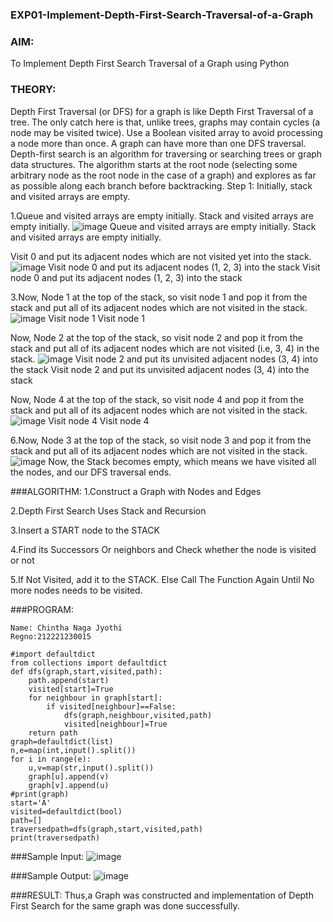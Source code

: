 ### EXP01-Implement-Depth-First-Search-Traversal-of-a-Graph

### AIM:
To Implement Depth First Search Traversal of a Graph using Python

### THEORY:
Depth First Traversal (or DFS) for a graph is like Depth First Traversal of a tree. The only catch here is that, unlike trees, graphs may contain cycles (a node may be visited twice). Use a Boolean visited array to avoid processing a node more than once. A graph can have more than one DFS traversal. Depth-first search is an algorithm for traversing or searching trees or graph data structures. The algorithm starts at the root node (selecting some arbitrary node as the root node in the case of a graph) and explores as far as possible along each branch before backtracking. Step 1: Initially, stack and visited arrays are empty.

1.Queue and visited arrays are empty initially. Stack and visited arrays are empty initially.
![image](https://github.com/Nagajyothichinta/19AI405FUNDAMENTALSOFARTIFICIALINTELLIGENCE/assets/94191344/9fbc383c-9af6-46fa-9ae9-e52dc8f11d8d)
Queue and visited arrays are empty initially. Stack and visited arrays are empty initially.

Visit 0 and put its adjacent nodes which are not visited yet into the stack.
![image](https://github.com/Nagajyothichinta/19AI405FUNDAMENTALSOFARTIFICIALINTELLIGENCE/assets/94191344/ae974dfa-938d-46dc-8a70-fd6872be8cb4)
Visit node 0 and put its adjacent nodes (1, 2, 3) into the stack Visit node 0 and put its adjacent nodes (1, 2, 3) into the stack

3.Now, Node 1 at the top of the stack, so visit node 1 and pop it from the stack and put all of its adjacent nodes which are not visited in the stack.
![image](https://github.com/Nagajyothichinta/19AI405FUNDAMENTALSOFARTIFICIALINTELLIGENCE/assets/94191344/389e0b45-ba5e-4789-9266-71a33dab82f6)
Visit node 1 Visit node 1

Now, Node 2 at the top of the stack, so visit node 2 and pop it from the stack and put all of its adjacent nodes which are not visited (i.e, 3, 4) in the stack.
![image](https://github.com/Nagajyothichinta/19AI405FUNDAMENTALSOFARTIFICIALINTELLIGENCE/assets/94191344/a985aebb-a235-4f8b-a70a-cb2728cbb9d8)
Visit node 2 and put its unvisited adjacent nodes (3, 4) into the stack Visit node 2 and put its unvisited adjacent nodes (3, 4) into the stack

Now, Node 4 at the top of the stack, so visit node 4 and pop it from the stack and put all of its adjacent nodes which are not visited in the stack.
![image](https://github.com/Nagajyothichinta/19AI405FUNDAMENTALSOFARTIFICIALINTELLIGENCE/assets/94191344/eab35794-608a-4322-99e5-5fe2de3e4245)
Visit node 4 Visit node 4

6.Now, Node 3 at the top of the stack, so visit node 3 and pop it from the stack and put all of its adjacent nodes which are not visited in the stack.
![image](https://github.com/Nagajyothichinta/19AI405FUNDAMENTALSOFARTIFICIALINTELLIGENCE/assets/94191344/1aa26350-057d-49cb-b00d-1e29071ac93b)
Now, the Stack becomes empty, which means we have visited all the nodes, and our DFS traversal ends.

###ALGORITHM:
1.Construct a Graph with Nodes and Edges

2.Depth First Search Uses Stack and Recursion

3.Insert a START node to the STACK

4.Find its Successors Or neighbors and Check whether the node is visited or not

5.If Not Visited, add it to the STACK. Else Call The Function Again Until No more nodes needs to be visited.

###PROGRAM:
```
Name: Chintha Naga Jyothi
Regno:212221230015
```
```
#import defaultdict
from collections import defaultdict
def dfs(graph,start,visited,path):
    path.append(start)
    visited[start]=True
    for neighbour in graph[start]:
        if visited[neighbour]==False:
            dfs(graph,neighbour,visited,path)
            visited[neighbour]=True
    return path
graph=defaultdict(list)
n,e=map(int,input().split())
for i in range(e):
    u,v=map(str,input().split())
    graph[u].append(v)
    graph[v].append(u)
#print(graph)
start='A'
visited=defaultdict(bool)
path=[]
traversedpath=dfs(graph,start,visited,path)
print(traversedpath)
```
###Sample Input:
![image](https://github.com/Nagajyothichinta/19AI405FUNDAMENTALSOFARTIFICIALINTELLIGENCE/assets/94191344/f18c03cb-2b44-4ed6-a1fc-e6c5a5a53f80)

###Sample Output:
![image](https://github.com/Nagajyothichinta/19AI405FUNDAMENTALSOFARTIFICIALINTELLIGENCE/assets/94191344/49ec0787-823b-4d75-9498-8ba0634122be)

###RESULT:
Thus,a Graph was constructed and implementation of Depth First Search for the same graph was done successfully.




